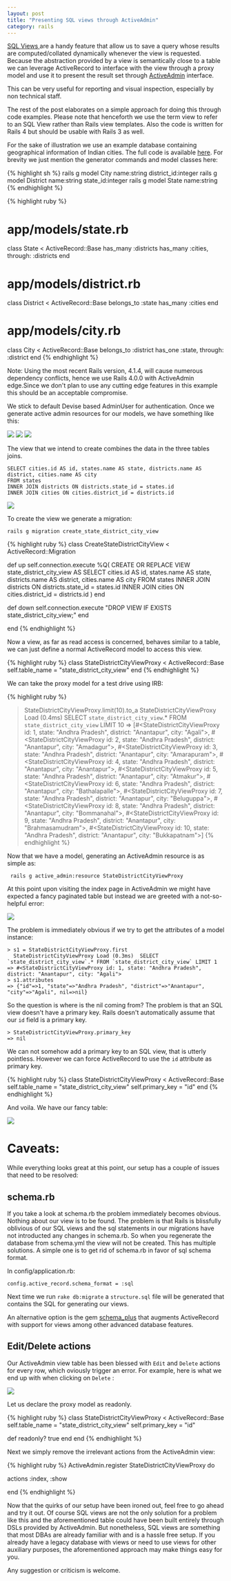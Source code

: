 ```yaml
---
layout: post
title: "Presenting SQL views through ActiveAdmin"
category: rails
---
```

<a href="http://en.wikipedia.org/wiki/View_(SQL)"> SQL Views </a> are a handy feature that allow us to
save a query whose results are computed/collated dynamically whenever the view is requested.
Because the abstraction provided by a view is semantically close to a table we can leverage
ActiveRecord to interface with the view through a proxy model and use it to
present the result set through [ActiveAdmin](http://activeadmin.info) interface.

This can be very useful for reporting and visual inspection, especially by
non technical staff.

The rest of the post elaborates on a simple approach for doing this through
code examples. Please note that henceforth we use the term view
to refer to an SQL View rather than Rails view templates. Also the code is
written for Rails 4 but should be usable with Rails 3 as well.

For the sake of illustration we use an example database containing
geographical information of Indian cities. The full code is available [here](https://github.com/lorefnon/active_admin_view_demo).
For brevity we just mention the generator commands and
model classes here:

{% highlight sh %}
rails g model City name:string district_id:integer
rails g model District name:string state_id:integer
rails g model State name:string
{% endhighlight %}

{% highlight ruby %}
# app/models/state.rb
class State < ActiveRecord::Base
  has_many :districts
  has_many :cities, through: :districts
end

# app/models/district.rb
class District < ActiveRecord::Base
  belongs_to :state
  has_many :cities
end

# app/models/city.rb
class City < ActiveRecord::Base
  belongs_to :district
  has_one :state, through: :district
end
{% endhighlight %}

Note: Using the most recent Rails version, 4.1.4, will cause numerous dependency
conflicts, hence we use Rails 4.0.0 with ActiveAdmin edge.Since we don't plan
to use any cutting edge features in this example this should be an acceptable
compromise.

We stick to default Devise based AdminUser for authentication. Once we generate
active admin resources for our models, we have something like this:

<img src="/images/active_admin_states.png" />
<img src="/images/active_admin_districts.png" />
<img src="/images/active_admin_cities.png" />

The view that we intend to create combines the data in the three tables
joins.

    SELECT cities.id AS id, states.name AS state, districts.name AS district, cities.name AS city
    FROM states
    INNER JOIN districts ON districts.state_id = states.id
    INNER JOIN cities ON cities.district_id = districts.id

<img src="/images/joins_states.png" />

To create the view we generate a migration:

    rails g migration create_state_district_city_view

{% highlight ruby %}
class CreateStateDistrictCityView < ActiveRecord::Migration

  def up
    self.connection.execute %Q( CREATE OR REPLACE VIEW state_district_city_view AS
      SELECT cities.id AS id, states.name AS state, districts.name AS district, cities.name AS city
      FROM states
      INNER JOIN districts ON districts.state_id = states.id
      INNER JOIN cities ON cities.district_id = districts.id
    )
  end

  def down
    self.connection.execute "DROP VIEW IF EXISTS state_district_city_view;"
  end

end
{% endhighlight %}

Now a view, as far as read access is concerned, behaves similar to a table, we
can just define a normal ActiveRecord model to access this view.

{% highlight ruby %}
class StateDistrictCityViewProxy < ActiveRecord::Base
    self.table_name = "state_district_city_view"
end
{% endhighlight %}

We can take the proxy model for a test drive using IRB:

{% highlight ruby %}
> StateDistrictCityViewProxy.limit(10).to_a
  StateDistrictCityViewProxy Load (0.4ms)  SELECT `state_district_city_view`.* FROM `state_district_city_view` LIMIT 10
=> [#<StateDistrictCityViewProxy id: 1, state: "Andhra Pradesh", district: "Anantapur", city: "Agali">, #<StateDistrictCityViewProxy id: 2, state: "Andhra Pradesh", district: "Anantapur", city: "Amadagur">, #<StateDistrictCityViewProxy id: 3, state: "Andhra Pradesh", district: "Anantapur", city: "Amarapuram">, #<StateDistrictCityViewProxy id: 4, state: "Andhra Pradesh", district: "Anantapur", city: "Anantapur">, #<StateDistrictCityViewProxy id: 5, state: "Andhra Pradesh", district: "Anantapur", city: "Atmakur">, #<StateDistrictCityViewProxy id: 6, state: "Andhra Pradesh", district: "Anantapur", city: "Bathalapalle">, #<StateDistrictCityViewProxy id: 7, state: "Andhra Pradesh", district: "Anantapur", city: "Beluguppa">, #<StateDistrictCityViewProxy id: 8, state: "Andhra Pradesh", district: "Anantapur", city: "Bommanahal">, #<StateDistrictCityViewProxy id: 9, state: "Andhra Pradesh", district: "Anantapur", city: "Brahmasamudram">, #<StateDistrictCityViewProxy id: 10, state: "Andhra Pradesh", district: "Anantapur", city: "Bukkapatnam">]
{% endhighlight %}

Now that we have a model, generating an ActiveAdmin resource is as simple as:
 
     rails g active_admin:resource StateDistrictCityViewProxy

At this point upon visiting the index page in ActiveAdmin we might have expected
a fancy paginated table but instead we are greeted with a not-so-helpful error:

<img src="/images/err1.png"/>

The problem is immediately obvious if we try to get the attributes of a model instance:

    > s1 = StateDistrictCityViewProxy.first
      StateDistrictCityViewProxy Load (0.3ms)  SELECT `state_district_city_view`.* FROM `state_district_city_view` LIMIT 1
    => #<StateDistrictCityViewProxy id: 1, state: "Andhra Pradesh", district: "Anantapur", city: "Agali">
    > s1.attributes
    => {"id"=>1, "state"=>"Andhra Pradesh", "district"=>"Anantapur", "city"=>"Agali", nil=>nil}

So the question is where is the nil coming from? The problem is that an SQL view doesn't have a primary key. Rails doesn't automatically
assume that our `id` field is a primary key.

    > StateDistrictCityViewProxy.primary_key
    => nil
    
We can not somehow add a primary key to an SQL view, that is utterly pointless. However we can force ActiveRecord to use the `id` attribute
as primary key.

{% highlight ruby %}
class StateDistrictCityViewProxy < ActiveRecord::Base
  self.table_name = "state_district_city_view"
  self.primary_key = "id"
end
{% endhighlight %}

And voila. We have our fancy table:

<img src="/images/active_admin_view.png"/>

# Caveats:

While everything looks great at this point, our setup has a couple of issues that need to be resolved:

## schema.rb

If you take a look at schema.rb the problem immediately becomes obvious. Nothing about our view is to be found.
The problem is that Rails is blissfully oblivious of our SQL views and the sql statements
in our migrations have not introducted any changes in schema.rb. So when you regenerate the database from
schema.yml the view will not be created. This has multiple solutions. A simple one
is to get rid of schema.rb in favor of sql schema format.

In config/application.rb:

    config.active_record.schema_format = :sql

Next time we run `rake db:migrate` a `structure.sql` file will be generated that contains the SQL
for generating our views.

An alternative option is the gem [schema_plus](https://github.com/lomba/schema_plus) that augments ActiveRecord
with support for views among other advanced database features.

## Edit/Delete actions

Our ActiveAdmin view table has been blessed with `Edit` and `Delete` actions for every row, which
oviously trigger an error. For example, here is what we end up with when clicking on `Delete` :

<img src="/images/err2.png"/>

Let us declare the proxy model as readonly. 

{% highlight ruby %}
class StateDistrictCityViewProxy < ActiveRecord::Base
  self.table_name = "state_district_city_view"
  self.primary_key = "id"

  def readonly?
    true
  end
end
{% endhighlight %}

Next we simply remove the irrelevant actions from the ActiveAdmin view:

{% highlight ruby %}
ActiveAdmin.register StateDistrictCityViewProxy do

  actions :index, :show
  
end
{% endhighlight %}

Now that the quirks of our setup have been ironed out, feel free to go ahead and try it out.
Of course SQL views are not the only solution for a problem like this and the aforementioned table could have been
built entirely through DSLs provided by ActiveAdmin. But nonetheless, SQL views are something that
most DBAs are already familiar with and is a hassle free setup. If you already have a legacy database
with views or need to use views for other auxiliary purposes, the aforementioned approach may make
things easy for you.

Any suggestion or criticism is welcome.

